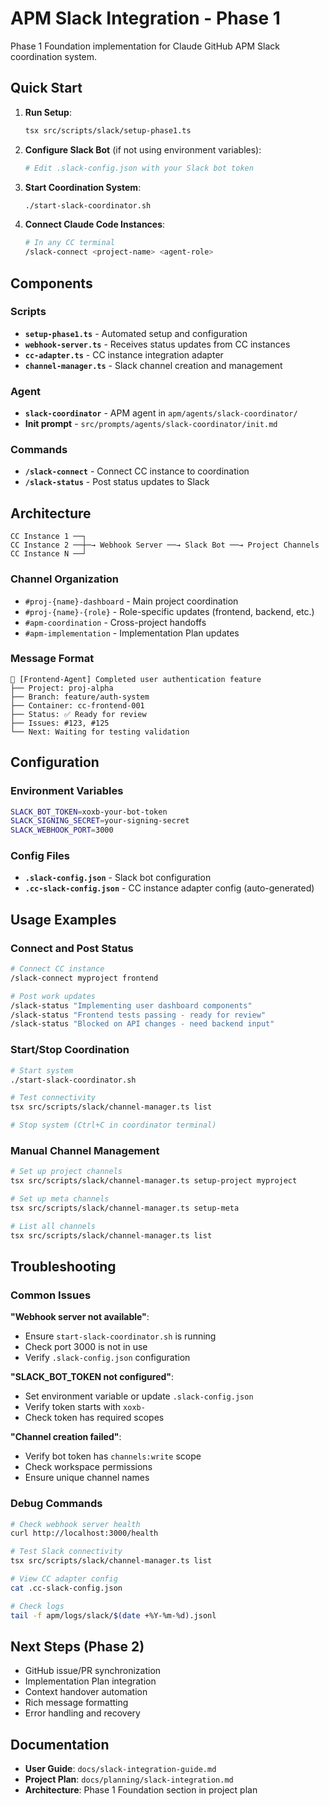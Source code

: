 # APM Slack Integration - Phase 1

Phase 1 Foundation implementation for Claude GitHub APM Slack coordination system.

## Quick Start

1. **Run Setup**:
   ```bash
   tsx src/scripts/slack/setup-phase1.ts
   ```

2. **Configure Slack Bot** (if not using environment variables):
   ```bash
   # Edit .slack-config.json with your Slack bot token
   ```

3. **Start Coordination System**:
   ```bash
   ./start-slack-coordinator.sh
   ```

4. **Connect Claude Code Instances**:
   ```bash
   # In any CC terminal
   /slack-connect <project-name> <agent-role>
   ```

## Components

### Scripts

- **`setup-phase1.ts`** - Automated setup and configuration
- **`webhook-server.ts`** - Receives status updates from CC instances  
- **`cc-adapter.ts`** - CC instance integration adapter
- **`channel-manager.ts`** - Slack channel creation and management

### Agent

- **`slack-coordinator`** - APM agent in `apm/agents/slack-coordinator/`
- **Init prompt** - `src/prompts/agents/slack-coordinator/init.md`

### Commands

- **`/slack-connect`** - Connect CC instance to coordination
- **`/slack-status`** - Post status updates to Slack

## Architecture

```
CC Instance 1 ──┐
CC Instance 2 ──┼─→ Webhook Server ──→ Slack Bot ──→ Project Channels
CC Instance N ──┘
```

### Channel Organization

- `#proj-{name}-dashboard` - Main project coordination
- `#proj-{name}-{role}` - Role-specific updates (frontend, backend, etc.)
- `#apm-coordination` - Cross-project handoffs
- `#apm-implementation` - Implementation Plan updates

### Message Format

```
🎯 [Frontend-Agent] Completed user authentication feature
├── Project: proj-alpha
├── Branch: feature/auth-system  
├── Container: cc-frontend-001
├── Status: ✅ Ready for review
├── Issues: #123, #125
└── Next: Waiting for testing validation
```

## Configuration

### Environment Variables

```bash
SLACK_BOT_TOKEN=xoxb-your-bot-token
SLACK_SIGNING_SECRET=your-signing-secret  
SLACK_WEBHOOK_PORT=3000
```

### Config Files

- **`.slack-config.json`** - Slack bot configuration
- **`.cc-slack-config.json`** - CC instance adapter config (auto-generated)

## Usage Examples

### Connect and Post Status

```bash
# Connect CC instance
/slack-connect myproject frontend

# Post work updates  
/slack-status "Implementing user dashboard components"
/slack-status "Frontend tests passing - ready for review"
/slack-status "Blocked on API changes - need backend input"
```

### Start/Stop Coordination

```bash
# Start system
./start-slack-coordinator.sh

# Test connectivity
tsx src/scripts/slack/channel-manager.ts list

# Stop system (Ctrl+C in coordinator terminal)
```

### Manual Channel Management

```bash
# Set up project channels
tsx src/scripts/slack/channel-manager.ts setup-project myproject

# Set up meta channels
tsx src/scripts/slack/channel-manager.ts setup-meta

# List all channels
tsx src/scripts/slack/channel-manager.ts list
```

## Troubleshooting

### Common Issues

**"Webhook server not available"**:
- Ensure `start-slack-coordinator.sh` is running
- Check port 3000 is not in use
- Verify `.slack-config.json` configuration

**"SLACK_BOT_TOKEN not configured"**:
- Set environment variable or update `.slack-config.json`
- Verify token starts with `xoxb-`
- Check token has required scopes

**"Channel creation failed"**:
- Verify bot token has `channels:write` scope
- Check workspace permissions
- Ensure unique channel names

### Debug Commands

```bash
# Check webhook server health
curl http://localhost:3000/health

# Test Slack connectivity
tsx src/scripts/slack/channel-manager.ts list

# View CC adapter config
cat .cc-slack-config.json

# Check logs
tail -f apm/logs/slack/$(date +%Y-%m-%d).jsonl
```

## Next Steps (Phase 2)

- GitHub issue/PR synchronization
- Implementation Plan integration  
- Context handover automation
- Rich message formatting
- Error handling and recovery

## Documentation

- **User Guide**: `docs/slack-integration-guide.md`
- **Project Plan**: `docs/planning/slack-integration.md`
- **Architecture**: Phase 1 Foundation section in project plan
